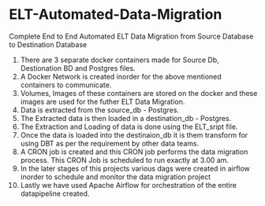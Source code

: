 # ELT-Automated-Data-Migration
Complete End to End Automated ELT Data Migration from Source Database to Destination Database
1. There are 3 separate docker containers made for Source Db, Destionation BD and Postgres files.
2. A Docker Network is created inorder for the above mentioned containers to communicate.
3. Volumes, Images of these containers are stored on the docker and these images are used for the futher ELT Data Migration.
4. Data is extracted from the source_db - Postgres.
5. The Extracted data is then loaded in a destination_db - Postgres.
6. The Extraction and Loading of data is done using the ELT_sript file.
7. Once the data is loaded into the destinaion_db it is them transform for using DBT as per the requirement by other data teams.
8. A CRON job is created and this CRON job performs the data migration process. This CRON Job is scheduled to run exactly at 3.00 am.
9. In the later stages of this projects various dags were created in airflow inorder to schedule and monitor the data migration project
10. Lastly we have used Apache Airflow for orchestration of the entire datapipeline created. 
